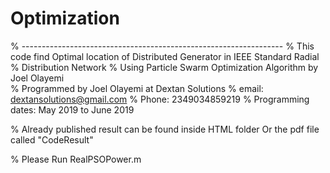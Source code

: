 # Optimization
% -----------------------------------------------------------------
% This code find Optimal location of Distributed Generator in IEEE Standard Radial
% Distribution Network
% Using Particle Swarm Optimization Algorithm by Joel Olayemi     
% Programmed by Joel Olayemi at Dextan Solutions
% email: dextansolutions@gmail.com
% Phone: 2349034859219
% Programming dates: May 2019 to June 2019  

% Already published result can be found inside HTML folder Or the pdf file called "CodeResult"

% Please Run RealPSOPower.m
